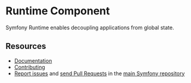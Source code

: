 Runtime Component
=================

Symfony Runtime enables decoupling applications from global state.

Resources
---------

 * [Documentation](https://symfony.com/doc/current/components/runtime.html)
 * [Contributing](https://symfony.com/doc/current/contributing/index.html)
 * [Report issues](https://github.com/symfony/symfony/issues) and
   [send Pull Requests](https://github.com/symfony/symfony/pulls)
   in the [main Symfony repository](https://github.com/symfony/symfony)
